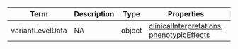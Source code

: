 |Term | Description | Type | Properties | Example | Enum|
| ---| ---| ---| ---| ---| --- |
| variantLevelData | NA | object | [clinicalInterpretations](./clinicalInterpretations.md), [phenotypicEffects](./phenotypicEffects.md) | NA | NA|
